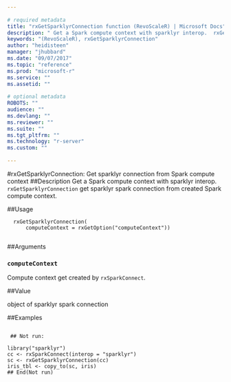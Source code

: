 ```yaml
--- 
 
# required metadata 
title: "rxGetSparklyrConnection function (RevoScaleR) | Microsoft Docs" 
description: " Get a Spark compute context with sparklyr interop.  rxGetSparklyrConnection get sparklyr spark connection from created Spark compute context. " 
keywords: "(RevoScaleR), rxGetSparklyrConnection" 
author: "heidisteen" 
manager: "jhubbard" 
ms.date: "09/07/2017" 
ms.topic: "reference" 
ms.prod: "microsoft-r" 
ms.service: "" 
ms.assetid: "" 
 
# optional metadata 
ROBOTS: "" 
audience: "" 
ms.devlang: "" 
ms.reviewer: "" 
ms.suite: "" 
ms.tgt_pltfrm: "" 
ms.technology: "r-server" 
ms.custom: "" 
 
--- 
```

 
 
 #rxGetSparklyrConnection: Get sparklyr connection from Spark compute context 
 ##Description
  Get a Spark compute context with sparklyr interop.
 `rxGetSparklyrConnection` get sparklyr spark connection from created Spark compute context.
 
 
 ##Usage

```   
  rxGetSparklyrConnection(
      computeContext = rxGetOption("computeContext"))
 
```
 
 
 ##Arguments

   
    
 ### `computeContext`
 Compute context get created by `rxSparkConnect`. 
  
 
 
 
 ##Value
 
object of sparklyr spark connection
 
 

 
 
 
 
 ##Examples

 ```
   
  ## Not run:
 
library("sparklyr")
cc <- rxSparkConnect(interop = "sparklyr")
sc <- rxGetSparklyrConnection(cc)
iris_tbl <- copy_to(sc, iris)
 ## End(Not run) 
  
 
```
 

